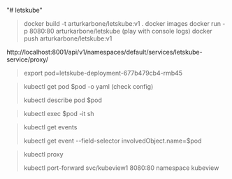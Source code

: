 "# letskube" 
>  docker build -t arturkarbone/letskube:v1 .
>  docker images
>  docker run -p 8080:80 arturkarbone/letskube (play with console logs)
>  docker push arturkarbone/letskube:v1 


http://localhost:8001/api/v1/namespaces/default/services/letskube-service/proxy/


> export pod=letskube-deployment-677b479cb4-rmb45

> kubectl get pod $pod -o yaml (check config)
>
> kubectl describe pod $pod

> kubectl exec $pod -it sh

> kubectl get events
>
> kubectl get event --field-selector involvedObject.name=$pod

> kubectl proxy
>
> kubectl port-forward svc/kubeview1 8080:80 namespace kubeview
